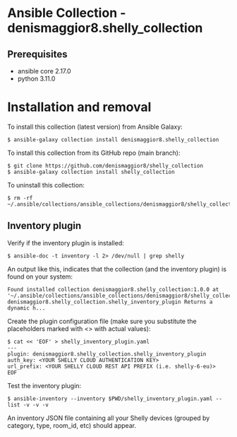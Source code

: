 # Ansible Collection - denismaggior8.shelly_collection

## Prerequisites

- ansible core 2.17.0
- python 3.11.0

# Installation and removal

To install this collection (latest version) from Ansible Galaxy:

```console
$ ansible-galaxy collection install denismaggior8.shelly_collection
```

To install this collection from its GitHub repo (main branch):

```console
$ git clone https://github.com/denismaggior8/shelly_collection
$ ansible-galaxy collection install shelly_collection
```

To uninstall this collection:

```console
$ rm -rf ~/.ansible/collections/ansible_collections/denismaggior8/shelly_collection/
```

## Inventory plugin 

Verify if the inventory plugin is installed:

```console
$ ansible-doc -t inventory -l 2> /dev/null | grep shelly
```

An output like this, indicates that the collection (and the inventory plugin) is found on your system:

```
Found installed collection denismaggior8.shelly_collection:1.0.0 at '~/.ansible/collections/ansible_collections/denismaggior8/shelly_collection'
denismaggior8.shelly_collection.shelly_inventory_plugin Returns a dynamic h...
```

Create the plugin configuration file (make sure you substitute the placeholders marked with \<\> with actual values):

```console
$ cat << 'EOF' > shelly_inventory_plugin.yaml
---
plugin: denismaggior8.shelly_collection.shelly_inventory_plugin
auth_key: <YOUR SHELLY CLOUD AUTHENTICATION KEY>
url_prefix: <YOUR SHELLY CLOUD REST API PREFIX (i.e. shelly-6-eu)>
EOF 
```

Test the inventory plugin:

```console
$ ansible-inventory --inventory $PWD/shelly_inventory_plugin.yaml --list -v -v -v
```

An inventory JSON file containing all your Shelly devices (grouped by category, type, room_id, etc) should appear.
